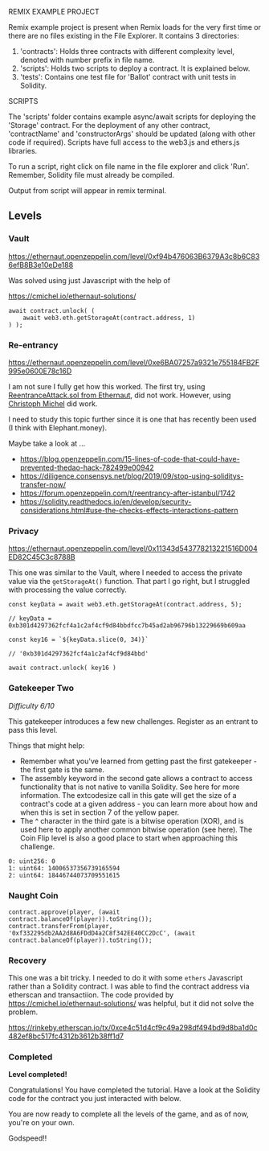 REMIX EXAMPLE PROJECT

Remix example project is present when Remix loads for the very first time or there are no files existing in the File Explorer. 
It contains 3 directories:

1. 'contracts': Holds three contracts with different complexity level, denoted with number prefix in file name.
2. 'scripts': Holds two scripts to deploy a contract. It is explained below.
3. 'tests': Contains one test file for 'Ballot' contract with unit tests in Solidity.

SCRIPTS

The 'scripts' folder contains example async/await scripts for deploying the 'Storage' contract.
For the deployment of any other contract, 'contractName' and 'constructorArgs' should be updated (along with other code if required). 
Scripts have full access to the web3.js and ethers.js libraries.

To run a script, right click on file name in the file explorer and click 'Run'. Remember, Solidity file must already be compiled.

Output from script will appear in remix terminal.

## Levels

### Vault

https://ethernaut.openzeppelin.com/level/0xf94b476063B6379A3c8b6C836efB8B3e10eDe188

Was solved using just Javascript with the help of 

https://cmichel.io/ethernaut-solutions/

```
await contract.unlock( (
    await web3.eth.getStorageAt(contract.address, 1)
) );
```
### Re-entrancy

https://ethernaut.openzeppelin.com/level/0xe6BA07257a9321e755184FB2F995e0600E78c16D

I am not sure I fully get how this worked. The first try, using [ReentranceAttack.sol from Ethernaut](https://github.com/OpenZeppelin/ethernaut/blob/master/contracts/contracts/attacks/ReentranceAttack.sol), did not work. However, using [Christoph Michel](https://cmichel.io/ethernaut-solutions/) did work. 

I need to study this topic further since it is one that has recently been used (I think with Elephant.money).

Maybe take a look at ... 

* https://blog.openzeppelin.com/15-lines-of-code-that-could-have-prevented-thedao-hack-782499e00942
* https://diligence.consensys.net/blog/2019/09/stop-using-soliditys-transfer-now/
* https://forum.openzeppelin.com/t/reentrancy-after-istanbul/1742
* https://solidity.readthedocs.io/en/develop/security-considerations.html#use-the-checks-effects-interactions-pattern


### Privacy

https://ethernaut.openzeppelin.com/level/0x11343d543778213221516D004ED82C45C3c8788B

This one was similar to the Vault, where I needed to access the private value via the `getStorageAt()` function. That part I go right, but I struggled with processing the value correctly. 

```
const keyData = await web3.eth.getStorageAt(contract.address, 5);

// keyData = 0xb301d4297362fcf4a1c2af4cf9d84bbdfcc7b45ad2ab96796b13229669b609aa

const key16 = `${keyData.slice(0, 34)}`

// '0xb301d4297362fcf4a1c2af4cf9d84bbd'

await contract.unlock( key16 )

```

### Gatekeeper Two
_Difficulty 6/10_

This gatekeeper introduces a few new challenges. Register as an entrant to pass this level.

Things that might help:
* Remember what you've learned from getting past the first gatekeeper - the first gate is the same.
* The assembly keyword in the second gate allows a contract to access functionality that is not native to vanilla Solidity. See here for more information. The extcodesize call in this gate will get the size of a contract's code at a given address - you can learn more about how and when this is set in section 7 of the yellow paper.
* The ^ character in the third gate is a bitwise operation (XOR), and is used here to apply another common bitwise operation (see here). The Coin Flip level is also a good place to start when approaching this challenge.

```
0: uint256: 0
1: uint64: 14006537356739165594
2: uint64: 18446744073709551615
```

### Naught Coin

```
contract.approve(player, (await contract.balanceOf(player)).toString());
contract.transferFrom(player, '0xf332295db2AA2d8A6FDdD4a2C8f342EE40CC2DcC', (await contract.balanceOf(player)).toString());

```

### Recovery

This one was a bit tricky. I needed to do it with some `ethers` Javascript rather than a Solidity contract. I was able to find the contract address via etherscan and transactiion. The code provided by https://cmichel.io/ethernaut-solutions/ was helpful, but it did not solve the problem. 

https://rinkeby.etherscan.io/tx/0xce4c51d4cf9c49a298df494bd9d8ba1d0c482ef8bc517fc4312b3612b38ff1d7

### Completed

**Level completed!**

Congratulations! You have completed the tutorial. Have a look at the Solidity code for the contract you just interacted with below.

You are now ready to complete all the levels of the game, and as of now, you're on your own.

Godspeed!!